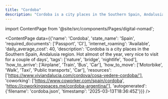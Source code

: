 ```yaml
---
title: "Cordoba"
description: "Cordoba is a city places in the Southern Spain, Andalusia region. Hot almost of the year, very nice to visit for a couple of days"
---
```

import ContentPage from '@site/src/components/Pages/digital-nomad';

<ContentPage
    data={{'name': 'Cordoba', 'state_name': 'Spain', 'required_documents': ['Passport', 'CI'], 'internet_roaming': 'Available', 'daily_average_cost': 40, 'description': 'Cordoba is a city places in the Southern Spain, Andalusia region. Hot almost of the year, very nice to visit for a couple of days', 'tags': ['nature', 'bridge', 'nightlife', 'food'], 'how_to_arrive': ['Airplane', 'Train', 'Bus', 'Car'], 'how_to_move': ['Motorbike', 'Walk', 'Taxi', 'Public transports', 'Car'], 'resources': ['https://www.viviandalucia.com/cordova/cosa-vedere-cordoba/'], 'coworking': ['https://www.coworker.com/spain/cordoba', 'https://coworkingspaces.me/cordoba-argentina/'], 'autogenerated': {'filename': 'cordoba.json', 'timestamp': '2025-03-13T18:36:45Z'}}}
/>
